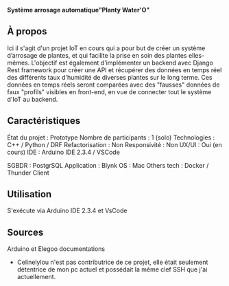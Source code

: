 **Système arrosage automatique"Planty Water'O"**

## À propos
Ici il s'agit d'un projet IoT en cours qui a pour but de créer un  système d’arrosage de plantes,
et qui facilite la prise en soin des plantes elles-mêmes. L'objectif est également d'implémenter un backend avec Django Rest framework pour
créer une API et récupérer des données en temps réel des différents taux d'humidité de diverses plantes sur le long terme. Ces données en temps réels seront 
comparées avec des "fausses" données de faux "profils" visibles en front-end, en vue de connecter tout le système d'IoT au backend. 

## Caractéristiques
État du projet : Prototype 
Nombre de participants : 1 (solo)
Technologies : C++ / Python / DRF
Refactorisation : Non
Responsivité : Non
UX/UI : Oui (en cours)
IDE : Arduino IDE 2.3.4 / VSCode 

SGBDR : PostgrSQL
Application : Blynk
OS : Mac 
Others tech : Docker / Thunder Client
## Utilisation
S'exécute via Arduino IDE 2.3.4 et VsCode

## Sources
Arduino et Elegoo documentations
* Celinelylou n'est pas contributrice de ce projet, elle était seulement détentrice de mon pc actuel et possédait la même clef SSH que j'ai actuellement. 
